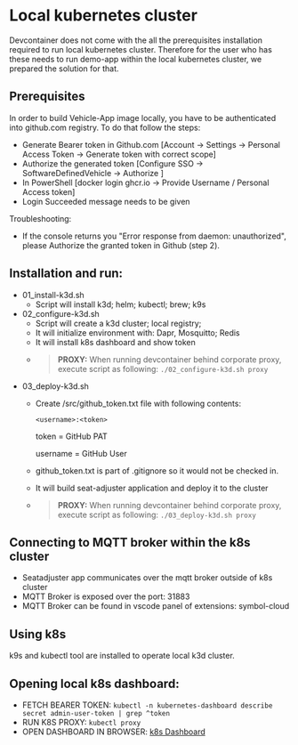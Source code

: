 # Local kubernetes cluster
Devcontainer does not come with the all the prerequisites installation required to run local kubernetes cluster. 
Therefore for the user who has these needs to run demo-app within the local kubernetes cluster, we prepared the solution for that. 

## Prerequisites 
In order to build Vehicle-App image locally, you have to be authenticated into github.com registry. To do that follow the steps: 

- Generate Bearer token in Github.com [Account -> Settings -> Personal Access Token -> Generate token with correct scope]
- Authorize the generated token [Configure SSO -> SoftwareDefinedVehicle -> Authorize ]
- In PowerShell [docker login ghcr.io -> Provide Username / Personal Access token]
- Login Succeeded message needs to be given

Troubleshooting: 
- If the console returns you "Error response from daemon: unauthorized", please Authorize the granted token in Github (step 2). 

## Installation and run:
- 01_install-k3d.sh
    - Script will install k3d; helm; kubectl; brew; k9s
- 02_configure-k3d.sh
    - Script will create a k3d cluster; local registry; 
    - It will initialize environment with: Dapr, Mosquitto; Redis
    - It will install k8s dashboard and show token
    - > **PROXY:** When running devcontainer behind corporate proxy, execute script as following: ```./02_configure-k3d.sh proxy```
- 03_deploy-k3d.sh
  - Create /src/github_token.txt file with following contents:
    ```
    <username>:<token>
    ```
    token = GitHub PAT

    username = GitHub User
  - github_token.txt is part of .gitignore so it would not be checked in. 

  - It will build seat-adjuster application and deploy it to the cluster
  - > **PROXY:** When running devcontainer behind corporate proxy, execute script as following: ```./03_deploy-k3d.sh proxy```

## Connecting to MQTT broker within the k8s cluster
- Seatadjuster app communicates over the mqtt broker outside of k8s cluster
- MQTT Broker is exposed over the port: 31883
- MQTT Broker can be found in vscode panel of extensions: symbol-cloud

## Using k8s
k9s and kubectl tool are installed to operate local k3d cluster. 

## Opening local k8s dashboard:
- FETCH BEARER TOKEN: ```kubectl -n kubernetes-dashboard describe secret admin-user-token | grep ^token```
- RUN K8S PROXY: ```kubectl proxy```
- OPEN DASHBOARD IN BROWSER: [k8s Dashboard](http://localhost:8001/api/v1/namespaces/kubernetes-dashboard/services/https:kubernetes-dashboard:/proxy/#/workloads?namespace=default)
